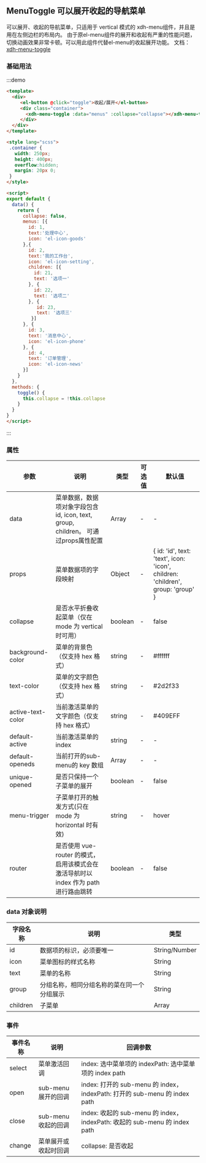 

## MenuToggle 可以展开收起的导航菜单

可以展开、收起的导航菜单，只适用于 vertical 模式的 xdh-menu组件，并且是用在左侧边栏的布局内。 由于原el-menu组件的展开和收起有严重的性能问题，切换动画效果非常卡顿。可以用此组件代替el-menu的收起展开功能。
文档： [xdh-menu-toggle](#/src/widgets%2Fmodule-widgets_xdh-menu-toggle.html)

### 基础用法
:::demo
```html
<template>
  <div>
     <el-button @click="toggle">收起/展开</el-button>
     <div class="container">
       <xdh-menu-toggle :data="menus" :collapse="collapse"></xdh-menu-toggle>
     </div>
  </div>
</template>

<style lang="scss">
 .container {
   width: 250px;
   height: 400px;
   overflow:hidden;
   margin: 20px 0;
 }
</style>

<script>
export default {
  data() {
    return {
      collapse: false,
      menus: [{
        id: 1,
        text:'处理中心',
        icon: 'el-icon-goods'
      },{
        id: 2,
        text:'我的工作台',
        icon: 'el-icon-setting',
        children: [{
          id: 21,
          text: '选项一'
        }, {
          id: 22,
          text: '选项二'
        }, {
           id: 23,
           text: '选项三'
         }]
      }, {
        id: 3,
        text: '消息中心',
        icon: 'el-icon-phone'
      }, {
        id: 4,
        text: '订单管理',
        icon: 'el-icon-news'
      }]
    }
  },
  methods: {
    toggle() {
      this.collapse = !this.collapse
    }
  }
}
</script>

```
:::


### 属性

| 参数 | 说明 | 类型 | 可选值 | 默认值 |
|-----|-----|----|----|----|
| data | 菜单数据，数据项对象字段包含 id, icon, text, group, children。 可通过props属性配置 | Array | - | - |
| props | 菜单数据项的字段映射 | Object | - | { id: 'id', text: 'text', icon: 'icon', children: 'children', group: 'group' } |
| collapse | 是否水平折叠收起菜单（仅在 mode 为 vertical 时可用）| boolean | - | false |
| background-color | 菜单的背景色（仅支持 hex 格式）| string | - | #ffffff |
| text-color | 菜单的文字颜色（仅支持 hex 格式）| string | - | #2d2f33 |
| active-text-color | 当前激活菜单的文字颜色（仅支持 hex 格式） | string | - | #409EFF |
| default-active | 当前激活菜单的 index | string | - | - |
| default-openeds | 当前打开的sub-menu的 key 数组 | Array | - | - |
| unique-opened | 是否只保持一个子菜单的展开 | boolean | - | false |
| menu-trigger | 子菜单打开的触发方式(只在 mode 为 horizontal 时有效) | string | - | hover |
| router | 是否使用 vue-router 的模式，启用该模式会在激活导航时以 index 作为 path 进行路由跳转 | boolean | - | false |

### data 对象说明

| 字段名称 | 说明 | 类型 |
|-----|-----|----|
| id | 数据项的标识，必须要唯一 | String/Number |
| icon | 菜单图标的样式名称 | String |
| text | 菜单的名称| String |
| group | 分组名称，相同分组名称的菜在同一个分组展示  | String |
| children | 子菜单 | Array |


### 事件

| 事件名称 | 说明 | 回调参数 |
|-----|-----|----|
| select | 菜单激活回调 | index: 选中菜单项的 indexPath: 选中菜单项的 index path |
| open | sub-menu 展开的回调 | index: 打开的 sub-menu 的 index， indexPath: 打开的 sub-menu 的 index path |
| close | sub-menu 收起的回调 | index: 收起的 sub-menu 的 index， indexPath: 收起的 sub-menu 的 index path |
| change | 菜单展开或收起时回调 | collapse: 是否收起 |
